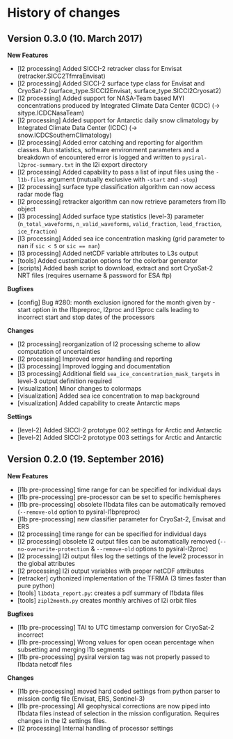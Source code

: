 # History of changes

## Version 0.3.0 (10. March 2017)

**New Features**
* [l2 processing] Added SICCI-2 retracker class for Envisat (retracker.SICC2TfmraEnvisat)
* [l2 processing] Added SICCI-2 surface type class for Envisat and CryoSat-2 (surface_type.SICCI2Envisat, surface_type.SICCI2Cryosat2)
* [l2 processing] Added support for NASA-Team based MYI concentrations produced by Integrated Climate Data Center (ICDC) (-> sitype.ICDCNasaTeam)
* [l2 processing] Added support for Antarctic daily snow climatology by Integrated Climate Data Center (ICDC) (-> snow.ICDCSouthernClimatology)
* [l2 processing] Added error catching and reporting for algorithm classes. Run statistics, software environment parameters and a breakdown of encountered error is logged and written to `pysiral-l2proc-summary.txt` in the l2i export directory
* [l2 processing] Added capability to pass a list of input files using the `-l1b-files` argument (mutually exclusive with `-start` and `-stop`)
* [l2 processing] surface type classification algorithm can now access radar mode flag
* [l2 processing] retracker algorithm can now retrieve parameters from l1b object
* [l3 processing] Added surface type statistics (level-3) parameter (`n_total_waveforms`, `n_valid_waveforms`, `valid_fraction`, `lead_fraction`, `ice_fraction`)
* [l3 processing] Added sea ice concentration masking (grid parameter to nan if `sic < 5` or `sic == nan`)
* [l3 processing] Added netCDF variable attributes to L3s output
* [tools] Added customization options for the colorbar generator
* [scripts] Added bash script to download, extract and sort CryoSat-2 NRT files (requires username & password for ESA ftp)

**Bugfixes**
* [config] Bug #280: month exclusion ignored for the month given by -start option in the l1bpreproc, l2proc and l3proc calls leading to incorrect start and stop dates of the processors

**Changes**
* [l2 processing] reorganization of l2 processing scheme to allow computation of uncertainties
* [l2 processing] Improved error handling and reporting
* [l3 processing] Improved logging and documentation
* [l3 processing] Additional field `sea_ice_concentration_mask_targets` in level-3 output definition required
* [visualization] Minor changes to colormaps
* [visualization] Added sea ice concentration to map background
* [visualization] Added capability to create Antarctic maps

**Settings**
* [level-2] Added SICCI-2 prototype 002 settings for Arctic and Antarctic
* [level-2] Added SICCI-2 prototype 003 settings for Arctic and Antarctic


## Version 0.2.0 (19. September 2016)

**New Features**
* [l1b pre-processing] time range for can be specified for individual days
* [l1b pre-processing] pre-processor can be set to specific hemispheres
* [l1b pre-processing] obsolete l1bdata files can be automatically removed (`--remove-old` option to pysiral-l1bpreproc)
* [l1b pre-processing] new classifier parameter for CryoSat-2, Envisat and ERS
* [l2 processing] time range for can be specified for individual days
* [l2 processing] obsolete l2 output files can be automatically removed (`--no-overwrite-protection` & `--remove-old` options to pysiral-l2proc)
* [l2 processing] l2i output files log the settings of the level2 processor in the global attributes
* [l2 processing] l2i output variables with proper netCDF attributes
* [retracker] cythonized implementation of the TFRMA (3 times faster than pure python)
* [tools] `l1bdata_report.py`: creates a pdf summary of l1bdata files
* [tools] `zipl2month.py` creates monthly archives of l2i orbit files

**Bugfixes**

* [l1b pre-processing] TAI to UTC timestamp conversion for CryoSat-2 incorrect
* [l1b pre-processing] Wrong values for open ocean percentage when subsetting and merging l1b segments
* [l1b pre-processing] pysiral version tag was not properly passed to l1bdata netcdf files

**Changes**

* [l1b pre-processing] moved hard coded settings from python parser to mission config file (Envisat, ERS, Sentinel-3)
* [l1b pre-processing] All geophysical corrections are now piped into l1bdata files instead of selection in the mission configuration. Requires changes in the l2 settings files.
* [l2 processing] Internal handling of processor settings


